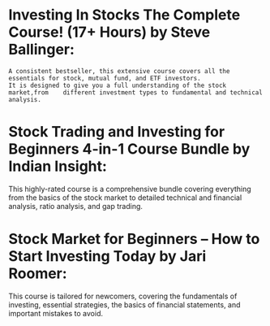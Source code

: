 # Investing In Stocks The Complete Course! (17+ Hours) by Steve Ballinger: 

    A consistent bestseller, this extensive course covers all the essentials for stock, mutual fund, and ETF investors. 
    It is designed to give you a full understanding of the stock market,from    different investment types to fundamental and technical analysis.

# Stock Trading and Investing for Beginners 4-in-1 Course Bundle by Indian Insight: 
  This highly-rated course is a comprehensive bundle covering everything from the basics of the stock market to detailed technical and financial analysis, ratio analysis, and gap trading.

# Stock Market for Beginners – How to Start Investing Today by Jari Roomer: 
  This course is tailored for newcomers, covering the fundamentals of investing, essential strategies, the basics of financial statements, and important mistakes to avoid. 
